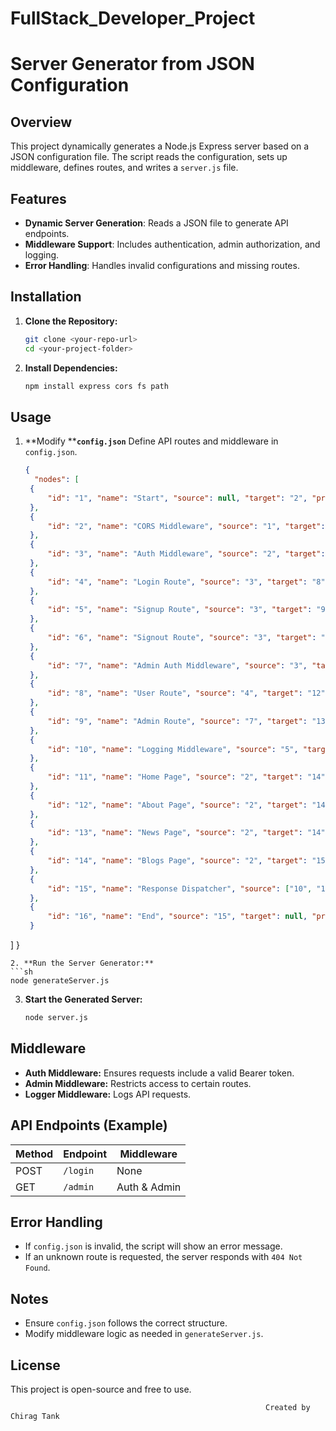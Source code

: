# FullStack_Developer_Project
# Server Generator from JSON Configuration

## Overview

This project dynamically generates a Node.js Express server based on a JSON configuration file. The script reads the configuration, sets up middleware, defines routes, and writes a `server.js` file.

## Features

- **Dynamic Server Generation**: Reads a JSON file to generate API endpoints.
- **Middleware Support**: Includes authentication, admin authorization, and logging.
- **Error Handling**: Handles invalid configurations and missing routes.

## Installation

1. **Clone the Repository:**
   ```sh
   git clone <your-repo-url>
   cd <your-project-folder>
   ```
2. **Install Dependencies:**
   ```sh
   npm install express cors fs path
   ```

## Usage

1. \*\*Modify \*\***`config.json`**
   Define API routes and middleware in `config.json`.
   ```json
   {
     "nodes": [ 
    {
        "id": "1", "name": "Start", "source": null, "target": "2", "properties": {"type": "entry"}
    }, 
    {
        "id": "2", "name": "CORS Middleware", "source": "1", "target": "3", "properties": {"type": "middleware", "allowed_origins": ["*"]}
    }, 
    {
        "id": "3", "name": "Auth Middleware", "source": "2", "target": ["4", "5", "6", "7"], "properties": {"type": "middleware", "auth_required": true}
    }, 
    {
        "id": "4", "name": "Login Route", "source": "3", "target": "8", "properties": {"endpoint": "/login", "method": "POST"}
    }, 
    {
        "id": "5", "name": "Signup Route", "source": "3", "target": "9", "properties": {"endpoint": "/signup", "method": "POST"}
    }, 
    {
        "id": "6", "name": "Signout Route", "source": "3", "target": "10", "properties": {"endpoint": "/signout", "method": "POST"}
    }, 
    {
        "id": "7", "name": "Admin Auth Middleware", "source": "3", "target": "9", "properties": {"type": "middleware", "admin_required": true}
    }, 
    {
        "id": "8", "name": "User Route", "source": "4", "target": "12", "properties": {"endpoint": "/user", "method": "GET"}
    }, 
    {
        "id": "9", "name": "Admin Route", "source": "7", "target": "13", "properties": {"endpoint": "/admin", "method": "GET"}
    }, 
    {
        "id": "10", "name": "Logging Middleware", "source": "5", "target": ["12", "13", "14"], "properties": {"type": "middleware", "log_requests": true}
    }, 
    {
        "id": "11", "name": "Home Page", "source": "2", "target": "14", "properties": {"endpoint": "/home", "method": "GET", "auth_required": false}
    }, 
    {
        "id": "12", "name": "About Page", "source": "2", "target": "14", "properties": {"endpoint": "/about", "method": "GET", "auth_required": false}
    }, 
    {
        "id": "13", "name": "News Page", "source": "2", "target": "14", "properties": {"endpoint": "/news", "method": "GET", "auth_required": false}
    }, 
    {
        "id": "14", "name": "Blogs Page", "source": "2", "target": "15", "properties": {"endpoint": "/blogs", "method": "GET", "auth_required": false}
    }, 
    {
        "id": "15", "name": "Response Dispatcher", "source": ["10", "11", "12", "13", "14"], "target": "16", "properties": {"type": "dispatcher"}
    }, 
    {
        "id": "16", "name": "End", "source": "15", "target": null, "properties": {"type": "exit"}
    } 
  ]
   }
   ```
2. **Run the Server Generator:**
   ```sh
   node generateServer.js
   ```
3. **Start the Generated Server:**
   ```sh
   node server.js
   ```

## Middleware

- **Auth Middleware:** Ensures requests include a valid Bearer token.
- **Admin Middleware:** Restricts access to certain routes.
- **Logger Middleware:** Logs API requests.

## API Endpoints (Example)

| Method | Endpoint | Middleware   |
| ------ | -------- | ------------ |
| POST   | `/login` | None         |
| GET    | `/admin` | Auth & Admin |

## Error Handling

- If `config.json` is invalid, the script will show an error message.
- If an unknown route is requested, the server responds with `404 Not Found`.

## Notes

- Ensure `config.json` follows the correct structure.
- Modify middleware logic as needed in `generateServer.js`.

## License

This project is open-source and free to use.

                                                             Created by Chirag Tank

